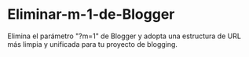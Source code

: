 # Eliminar-m-1-de-Blogger
Elimina el parámetro "?m=1" de Blogger y adopta una estructura de URL más limpia y unificada para tu proyecto de blogging.
